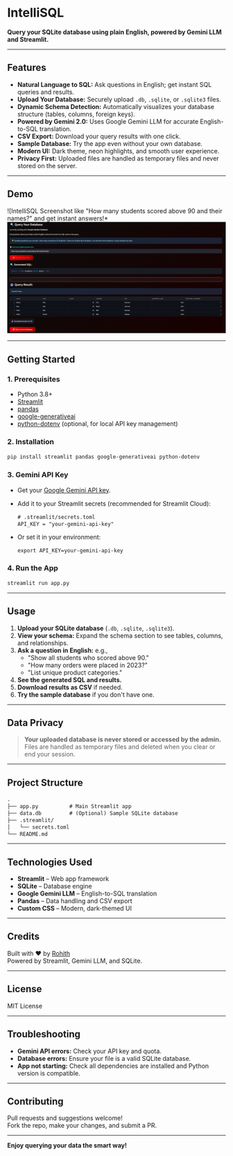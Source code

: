# IntelliSQL

**Query your SQLite database using plain English, powered by Gemini LLM and Streamlit.**

---

## Features

- **Natural Language to SQL:** Ask questions in English; get instant SQL queries and results.
- **Upload Your Database:** Securely upload `.db`, `.sqlite`, or `.sqlite3` files.
- **Dynamic Schema Detection:** Automatically visualizes your database structure (tables, columns, foreign keys).
- **Powered by Gemini 2.0:** Uses Google Gemini LLM for accurate English-to-SQL translation.
- **CSV Export:** Download your query results with one click.
- **Sample Database:** Try the app even without your own database.
- **Modern UI:** Dark theme, neon highlights, and smooth user experience.
- **Privacy First:** Uploaded files are handled as temporary files and never stored on the server.

---

## Demo

![IntelliSQL Screenshot like "How many students scored above 90 and their names?" and get instant answers!*![demo image](image.png)

---

## Getting Started

### 1. Prerequisites

- Python 3.8+
- [Streamlit](https://streamlit.io/)
- [pandas](https://pandas.pydata.org/)
- [google-generativeai](https://pypi.org/project/google-generativeai/)
- [python-dotenv](https://pypi.org/project/python-dotenv/) (optional, for local API key management)

### 2. Installation

```bash
pip install streamlit pandas google-generativeai python-dotenv
```

### 3. Gemini API Key

- Get your [Google Gemini API key](https://aistudio.google.com/app/apikey).
- Add it to your Streamlit secrets (recommended for Streamlit Cloud):

  ```
  # .streamlit/secrets.toml
  API_KEY = "your-gemini-api-key"
  ```

- Or set it in your environment:

  ```
  export API_KEY=your-gemini-api-key
  ```

### 4. Run the App

```bash
streamlit run app.py
```

---

## Usage

1. **Upload your SQLite database** (`.db`, `.sqlite`, `.sqlite3`).
2. **View your schema:** Expand the schema section to see tables, columns, and relationships.
3. **Ask a question in English:** e.g.,  
   - "Show all students who scored above 90."
   - "How many orders were placed in 2023?"
   - "List unique product categories."
4. **See the generated SQL and results.**
5. **Download results as CSV** if needed.
6. **Try the sample database** if you don't have one.

---

## Data Privacy

> **Your uploaded database is never stored or accessed by the admin.**  
> Files are handled as temporary files and deleted when you clear or end your session.

---

## Project Structure

```
.
├── app.py          # Main Streamlit app
├── data.db         # (Optional) Sample SQLite database
├── .streamlit/
│   └── secrets.toml
└── README.md
```

---

## Technologies Used

- **Streamlit** – Web app framework
- **SQLite** – Database engine
- **Google Gemini LLM** – English-to-SQL translation
- **Pandas** – Data handling and CSV export
- **Custom CSS** – Modern, dark-themed UI

---

## Credits

Built with ❤️ by [Rohith](https://www.instagram.com/rohith_kumar.6/)  
Powered by Streamlit, Gemini LLM, and SQLite.

---

## License

MIT License

---

## Troubleshooting

- **Gemini API errors:** Check your API key and quota.
- **Database errors:** Ensure your file is a valid SQLite database.
- **App not starting:** Check all dependencies are installed and Python version is compatible.

---

## Contributing

Pull requests and suggestions welcome!  
Fork the repo, make your changes, and submit a PR.

---

**Enjoy querying your data the smart way!**